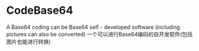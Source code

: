 # CodeBase64
A Base64 coding can be Base64 self - developed software (including pictures can also be converted) 一个可以进行Base64编码的自开发软件(包括图片也能进行转换)
